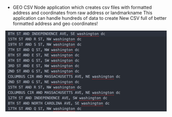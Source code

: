 * GEO CSV
Node application which creates csv files with formatted address and coordinates from raw address or landmarkname
This application can handle hundreds of data to create New CSV full of better formatted address and geo coordinates!

![picture](images/screenshot1.png)
